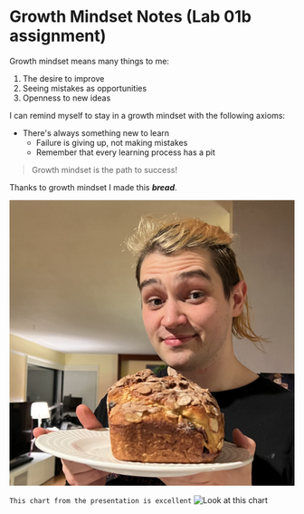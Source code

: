 # Growth Mindset Notes (Lab 01b assignment)

Growth mindset means many things to me:

1. The desire to improve
2. Seeing mistakes as opportunities
3. Openness to new ideas

I can remind myself to stay in a growth mindset with the following axioms:

- There's always something new to learn
  - Failure is giving up, not making mistakes
  - Remember that every learning process has a pit

>Growth mindset is the path to success!

Thanks to growth mindset I made this ***bread***.

![Some bread I made](/mybread.jpg)

`This chart from the presentation is excellent`
![Look at this chart](https://3kllhk1ibq34qk6sp3bhtox1-wpengine.netdna-ssl.com/wp-content/uploads/NewGrowthMindset2.png)

